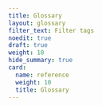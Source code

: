 ```yaml
---
title: Glossary
layout: glossary
filter_text: Filter tags
noedit: true
draft: true
weight: 10
hide_summary: true
card:
  name: reference
  weight: 10
  title: Glossary
---
```

